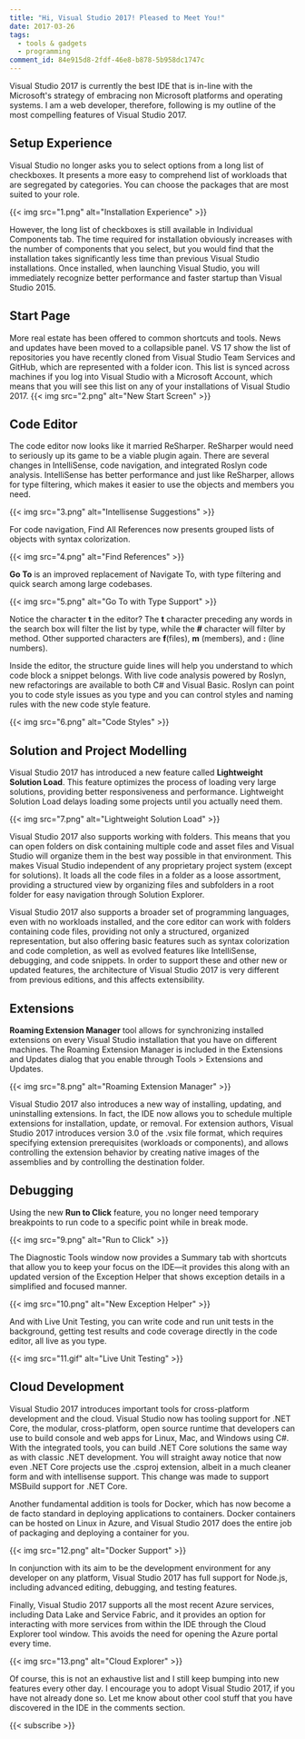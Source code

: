 ```yaml
---
title: "Hi, Visual Studio 2017! Pleased to Meet You!"
date: 2017-03-26
tags:
  - tools & gadgets
  - programming
comment_id: 84e915d8-2fdf-46e8-b878-5b958dc1747c
---
```


Visual Studio 2017 is currently the best IDE that is in-line with the Microsoft's strategy of embracing non Microsoft platforms and operating systems. I am a web developer, therefore, following is my outline of the most compelling features of Visual Studio 2017.

## Setup Experience

Visual Studio no longer asks you to select options from a long list of checkboxes. It presents a more easy to comprehend list of workloads that are segregated by categories. You can choose the packages that are most suited to your role.

{{< img src="1.png" alt="Installation Experience" >}}

However, the long list of checkboxes is still available in Individual Components tab. The time required for installation obviously increases with the number of components that you select, but you would find that the installation takes significantly less time than previous Visual Studio installations. Once installed, when launching Visual Studio, you will immediately recognize better performance and faster startup than Visual Studio 2015.

## Start Page

More real estate has been offered to common shortcuts and tools. News and updates have been moved to a collapsible panel. VS 17 show the list of repositories you have recently cloned from Visual Studio Team Services and GitHub, which are represented with a folder icon. This list is synced across machines if you log into Visual Studio with a Microsoft Account, which means that you will see this list on any of your installations of Visual Studio 2017.
{{< img src="2.png" alt="New Start Screen" >}}

## Code Editor

The code editor now looks like it married ReSharper. ReSharper would need to seriously up its game to be a viable plugin again. There are several changes in IntelliSense, code navigation, and integrated Roslyn code analysis. IntelliSense has better performance and just like ReSharper, allows for type filtering, which makes it easier to use the objects and members you need.

{{< img src="3.png" alt="Intellisense Suggestions" >}}

For code navigation, Find All References now presents grouped lists of objects with syntax colorization.

{{< img src="4.png" alt="Find References" >}}

**Go To** is an improved replacement of Navigate To, with type filtering and quick search among large codebases.

{{< img src="5.png" alt="Go To with Type Support" >}}

Notice the character **t** in the editor? The **t** character preceding any words in the search box will filter the list by type, while the **#** character will filter by method. Other supported characters are **f**(files), **m** (members), and **:** (line numbers).

Inside the editor, the structure guide lines will help you understand to which code block a snippet belongs. With live code analysis powered by Roslyn, new refactorings are available to both C# and Visual Basic. Roslyn can point you to code style issues as you type and you can control styles and naming rules with the new code style feature.

{{< img src="6.png" alt="Code Styles" >}}

## Solution and Project Modelling

Visual Studio 2017 has introduced a new feature called **Lightweight Solution Load**. This feature optimizes the process of loading very large solutions, providing better responsiveness and performance. Lightweight Solution Load delays loading some projects until you actually need them.

{{< img src="7.png" alt="Lightweight Solution Load" >}}

Visual Studio 2017 also supports working with folders. This means that you can open folders on disk containing multiple code and asset files and Visual Studio will organize them in the best way possible in that environment. This makes Visual Studio independent of any proprietary project system (except for solutions). It loads all the code files in a folder as a loose assortment, providing a structured view by organizing files and subfolders in a root folder for easy navigation through Solution Explorer.

Visual Studio 2017 also supports a broader set of programming languages, even with no workloads installed, and the core editor can work with folders containing code files, providing not only a structured, organized representation, but also offering basic features such as syntax colorization and code completion, as well as evolved features like IntelliSense, debugging, and code snippets. In order to support these and other new or updated features, the architecture of Visual Studio 2017 is very different from previous editions, and this affects extensibility.

## Extensions

**Roaming Extension Manager** tool allows for synchronizing installed extensions on every Visual Studio installation that you have on different machines. The Roaming Extension Manager is included in the Extensions and Updates dialog that you enable through Tools > Extensions and Updates.

{{< img src="8.png" alt="Roaming Extension Manager" >}}

Visual Studio 2017 also introduces a new way of installing, updating, and uninstalling extensions. In fact, the IDE now allows you to schedule multiple extensions for installation, update, or removal. For extension authors, Visual Studio 2017 introduces version 3.0 of the .vsix file format, which requires specifying extension prerequisites (workloads or components), and allows controlling the extension behavior by creating native images of the assemblies and by controlling the destination folder.

## Debugging

Using the new **Run to Click** feature, you no longer need temporary breakpoints to run code to a specific point while in break mode.

{{< img src="9.png" alt="Run to Click" >}}

The Diagnostic Tools window now provides a Summary tab with shortcuts that allow you to keep your focus on the IDE—it provides this along with an updated version of the Exception Helper that shows exception details in a simplified and focused manner.

{{< img src="10.png" alt="New Exception Helper" >}}

And with Live Unit Testing, you can write code and run unit tests in the background, getting test results and code coverage directly in the code editor, all live as you type.

{{< img src="11.gif" alt="Live Unit Testing" >}}

## Cloud Development

Visual Studio 2017 introduces important tools for cross-platform development and the cloud. Visual Studio now has tooling support for .NET Core, the modular, cross-platform, open source runtime that developers can use to build console and web apps for Linux, Mac, and Windows using C#. With the integrated tools, you can build .NET Core solutions the same way as with classic .NET development. You will straight away notice that now even .NET Core projects use the .csproj extension, albeit in a much cleaner form and with intellisense support. This change was made to support MSBuild support for .NET Core.

Another fundamental addition is tools for Docker, which has now become a de facto standard in deploying applications to containers. Docker containers can be hosted on Linux in Azure, and Visual Studio 2017 does the entire job of packaging and deploying a container for you.

{{< img src="12.png" alt="Docker Support" >}}

In conjunction with its aim to be the development environment for any developer on any platform, Visual Studio 2017 has full support for Node.js, including advanced editing, debugging, and testing features.

Finally, Visual Studio 2017 supports all the most recent Azure services, including Data Lake and Service Fabric, and it provides an option for interacting with more services from within the IDE through the Cloud Explorer tool window. This avoids the need for opening the Azure portal every time.

{{< img src="13.png" alt="Cloud Explorer" >}}

Of course, this is not an exhaustive list and I still keep bumping into new features every other day. I encourage you to adopt Visual Studio 2017, if you have not already done so. Let me know about other cool stuff that you have discovered in the IDE in the comments section.

{{< subscribe >}}
